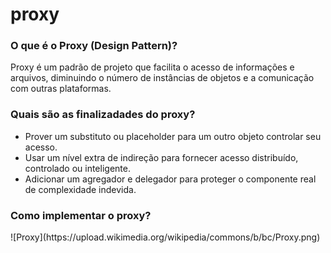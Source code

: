 # proxy
<h3>O que é o Proxy (Design Pattern)?</h3>
<p>
  Proxy é um padrão de projeto que facilita o acesso de informações e arquivos, diminuindo o número de instâncias de objetos e a comunicação com outras plataformas.  
</p>

<h3>Quais são as finalizadades do proxy?</h3>
<ul>
  <li>Prover um substituto ou placeholder para um outro objeto controlar seu acesso.</li>
  <li>Usar um nível extra de indireção para fornecer acesso distribuído, controlado ou inteligente.</li>
  <li>Adicionar um agregador e delegador para proteger o componente real de complexidade indevida.</li>
</ul>

<h3>Como implementar o proxy?</h3>
![Proxy](https://upload.wikimedia.org/wikipedia/commons/b/bc/Proxy.png)
    
